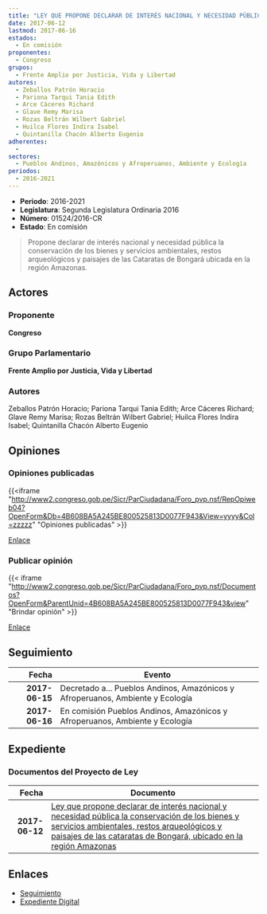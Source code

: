 ```yaml
---
title: "LEY QUE PROPONE DECLARAR DE INTERÉS NACIONAL Y NECESIDAD PÚBLICA LA CONSERVACIÓN DE LOS BIENES Y SERVICIOS AMBIENTALES, RESTOS ARQUEOLÓGICOS Y PAISAJES DE LAS CATARATAS DE BONGARÁ UBICADO EN LA REGIÓN AMAZONAS"
date: 2017-06-12
lastmod: 2017-06-16
estados: 
  - En comisión
proponentes: 
  - Congreso
grupos: 
  - Frente Amplio por Justicia, Vida y Libertad
autores: 
  - Zeballos Patrón Horacio
  - Pariona Tarqui Tania Edith
  - Arce Cáceres Richard
  - Glave Remy Marisa
  - Rozas Beltrán Wilbert Gabriel
  - Huilca Flores Indira Isabel
  - Quintanilla Chacón Alberto Eugenio
adherentes: 
  - 
sectores: 
  - Pueblos Andinos, Amazónicos y Afroperuanos, Ambiente y Ecología
periodos: 
  - 2016-2021
---
```


- **Periodo**: 2016-2021
- **Legislatura**: Segunda Legislatura Ordinaria 2016
- **Número**: 01524/2016-CR
- **Estado**: En comisión

> Propone declarar de interés nacional y necesidad pública la conservación de los bienes y servicios ambientales, restos arqueológicos y paisajes de las Cataratas de Bongará ubicada en la región Amazonas.


## Actores

### Proponente

**Congreso**

### Grupo Parlamentario

**Frente Amplio por Justicia, Vida y Libertad**

### Autores

Zeballos Patrón Horacio; Pariona Tarqui Tania Edith; Arce Cáceres Richard; Glave Remy Marisa; Rozas Beltrán Wilbert Gabriel; Huilca Flores Indira Isabel; Quintanilla Chacón Alberto Eugenio


## Opiniones

### Opiniones publicadas

{{<iframe "http://www2.congreso.gob.pe/Sicr/ParCiudadana/Foro_pvp.nsf/RepOpiweb04?OpenForm&Db=4B608BA5A245BE800525813D0077F943&View=yyyy&Col=zzzzz" "Opiniones publicadas" >}}

[Enlace](http://www2.congreso.gob.pe/Sicr/ParCiudadana/Foro_pvp.nsf/RepOpiweb04?OpenForm&Db=4B608BA5A245BE800525813D0077F943&View=yyyy&Col=zzzzz)
### Publicar opinión

{{< iframe "http://www2.congreso.gob.pe/Sicr/ParCiudadana/Foro_pvp.nsf/Documentos?OpenForm&ParentUnid=4B608BA5A245BE800525813D0077F943&view" "Brindar opinión" >}}

[Enlace](http://www2.congreso.gob.pe/Sicr/ParCiudadana/Foro_pvp.nsf/Documentos?OpenForm&ParentUnid=4B608BA5A245BE800525813D0077F943&view)

## Seguimiento

| Fecha | Evento |
|------:|--------|
| **2017-06-15** | Decretado a... Pueblos Andinos, Amazónicos y Afroperuanos, Ambiente y Ecología|
| **2017-06-16** | En comisión Pueblos Andinos, Amazónicos y Afroperuanos, Ambiente y Ecología|


## Expediente


### Documentos del Proyecto de Ley

| Fecha | Documento |
|------:|--------|
| **2017-06-12** | [Ley que propone declarar de interés nacional y necesidad pública la conservación de los bienes y servicios ambientales, restos arqueológicos y paisajes de las cataratas de Bongará, ubicado en la región Amazonas](http://www.leyes.congreso.gob.pe/Documentos/2016_2021/Proyectos_de_Ley_y_de_Resoluciones_Legislativas/PL0152420170612..pdf) |

## Enlaces 

- [Seguimiento](http://www2.congreso.gob.pe/Sicr/TraDocEstProc/CLProLey2016.nsf/f7fff46988ca05b1052578e100829cc7/1a707d5523c6f2190525813d0081fbe6?OpenDocument)
- [Expediente Digital](http://www2.congreso.gob.pe/Sicr/TraDocEstProc/CLProLey2016.nsf/f7fff46988ca05b1052578e100829cc7/1a707d5523c6f2190525813d0081fbe6?OpenDocument&Click=05257FB7005EB655.eb71d0cf91d8294e05256cdf006b5706/$Body/0.1C6C)
